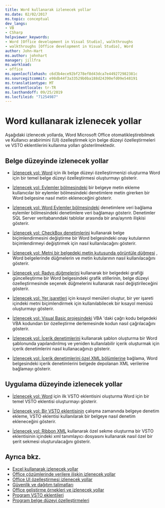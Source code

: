```yaml
---
title: Word kullanarak izlenecek yollar
ms.date: 02/02/2017
ms.topic: conceptual
dev_langs:
- VB
- CSharp
helpviewer_keywords:
- Word [Office development in Visual Studio], walkthroughs
- walkthroughs [Office development in Visual Studio], Word
author: John-Hart
ms.author: johnhart
manager: jillfra
ms.workload:
- office
ms.openlocfilehash: c6d3b4ece92bf278ef8d43dca7e449272982381c
ms.sourcegitcommit: e98db44f3a33529b0ba188d24390efd09e548191
ms.translationtype: MT
ms.contentlocale: tr-TR
ms.lasthandoff: 09/25/2019
ms.locfileid: "71254987"
---
```

# <a name="walkthroughs-using-word"></a>Word kullanarak izlenecek yollar
  Aşağıdaki izlenecek yollarda, Word Microsoft Office otomatikleştirebilmek ve Kullanıcı arabirimini (UI) özelleştirmek için belge düzeyi özelleştirmeleri ve VSTO eklentilerini kullanma yolları gösterilmektedir.

## <a name="document-level-walkthroughs"></a>Belge düzeyinde izlenecek yollar
- [İzlenecek yol: Word](../vsto/walkthrough-creating-your-first-document-level-customization-for-word.md) için ilk belge düzeyi özelleştirmenizi oluşturma Word için bir temel belge düzeyi özelleştirmesi oluşturmayı gösterir.

- [İzlenecek yol: Eylemler bölmesindeki](../vsto/walkthrough-inserting-text-into-a-document-from-an-actions-pane.md) bir belgeye metin ekleme kullanıcılar bir eylemler bölmesindeki denetimlere metin girerken bir Word belgesine nasıl metin ekleneceğini gösterir.

- [İzlenecek yol: Word Eylemler bölmesindeki](../vsto/walkthrough-binding-data-to-controls-on-a-word-actions-pane.md) denetimlere veri bağlama eylemler bölmesindeki denetimlere veri bağlamayı gösterir. Denetimler SQL Server veritabanındaki tablolar arasında bir ana/ayrıntı ilişkisi gösterir.

- [İzlenecek yol: CheckBox denetimlerini](../vsto/walkthrough-changing-document-formatting-using-checkbox-controls.md) kullanarak belge biçimlendirmesini değiştirme bir Word belgesindeki onay kutularının biçimlendirmeyi değiştirmek için nasıl kullanılacağını gösterir.

- [İzlenecek yol: Metni bir belgedeki metin kutusunda görüntüle düğmesi](../vsto/walkthrough-displaying-text-in-a-text-box-in-a-document-using-a-button.md) , Word belgelerinde düğmelerin ve metin kutularının nasıl kullanılacağını gösterir.

- [İzlenecek yol: Radyo düğmelerini](../vsto/walkthrough-updating-a-chart-in-a-document-using-radio-buttons.md) kullanarak bir belgedeki grafiği güncelleştirme bir Word belgesindeki grafik stillerinin, belge düzeyi özelleştirmesinde seçenek düğmelerini kullanarak nasıl değiştirileceğini gösterir.

- [İzlenecek yol: Yer işaretleri](../vsto/walkthrough-creating-shortcut-menus-for-bookmarks.md) için kısayol menüleri oluştur, bir yer işareti içindeki metni biçimlendirmek için kullanılabilecek bir kısayol menüsü oluşturmayı gösterir.

- [İzlenecek yol: Visual Basic projesindeki](../vsto/walkthrough-calling-code-from-vba-in-a-visual-basic-project.md) VBA 'daki çağrı kodu belgedeki VBA kodundan bir özelleştirme derlemesinde kodun nasıl çağrılacağını gösterir.

- [İzlenecek yol: İçerik denetimlerini](../vsto/walkthrough-creating-a-template-by-using-content-controls.md) kullanarak şablon oluşturma bir Word şablonunda yapılandırılmış ve yeniden kullanılabilir içerik oluşturmak için içerik denetimlerini nasıl kullanacağınızı gösterir.

- [İzlenecek yol: İçerik denetimlerini özel XML bölümlerine](../vsto/walkthrough-binding-content-controls-to-custom-xml-parts.md) bağlama, Word belgesindeki içerik denetimlerini belgede depolanan XML verilerine bağlamayı gösterir.

## <a name="application-level-walkthroughs"></a>Uygulama düzeyinde izlenecek yollar
- [İzlenecek yol: Word](../vsto/walkthrough-creating-your-first-vsto-add-in-for-word.md) için ilk VSTO eklentisini oluşturma Word için bir temel VSTO eklentisi oluşturmayı gösterir.

- [İzlenecek yol: Bir VSTO eklentisinin](../vsto/walkthrough-adding-controls-to-a-document-at-run-time-in-a-vsto-add-in.md) çalışma zamanında belgeye denetim ekleme, VSTO eklentisi kullanılarak bir belgeye nasıl denetim ekleneceğini gösterir.

- [İzlenecek yol: Ribbon XML](../vsto/walkthrough-creating-a-custom-tab-by-using-ribbon-xml.md) kullanarak özel sekme oluşturma bir VSTO eklentisinin içindeki xml tanımlayıcı dosyasını kullanarak nasıl özel bir şerit sekmesi oluşturulacağını gösterir.

## <a name="see-also"></a>Ayrıca bkz.
- [Excel kullanarak izlenecek yollar](../vsto/walkthroughs-using-excel.md)
- [Office çözümlerinde verilere ilişkin izlenecek yollar](../vsto/data-in-office-solutions-walkthroughs.md)
- [Office UI özelleştirmesi izlenecek yollar](../vsto/office-ui-customization-walkthroughs.md)
- [Güvenlik ve dağıtım talimatları](../vsto/security-and-deployment-walkthroughs.md)
- [Office geliştirme örnekleri ve izlenecek yollar](../vsto/office-development-samples-and-walkthroughs.md)
- [Program VSTO eklentileri](../vsto/programming-vsto-add-ins.md)
- [Program belge düzeyi özelleştirmeleri](../vsto/programming-document-level-customizations.md)
